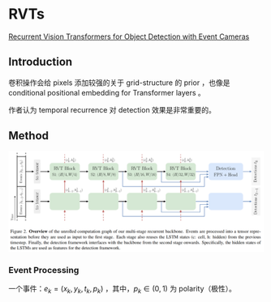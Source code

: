 # RVTs

[Recurrent Vision Transformers for Object Detection with Event Cameras](https://arxiv.org/abs/2212.05598)

## Introduction

卷积操作会给 pixels 添加较强的关于 grid-structure 的 prior ，也像是 conditional positional embedding for Transformer layers 。

作者认为 temporal recurrence 对 detection 效果是非常重要的。

## Method

![image-20230726202404820](images/RVTs/image-20230726202404820.png)

### Event Processing

一个事件：$e_k = (x_k, y_k, t_k, p_k)$ ，其中，$p_k \in (0,1)$ 为 polarity（极性）。


